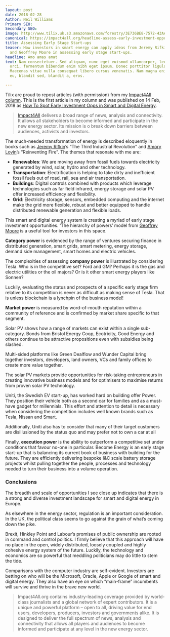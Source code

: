```yaml
---
layout: post
date: 2018-02-28
Author: Neil Williams
Primary SEO: 
Secondary SEO: 
image: http://www.tilix.uk.s3.amazonaws.com/forestry/3E736BE8-7572-43AA-A255-AD8C3B3A9C23.jpeg
canonical: https://impact4all.org/headline-assess-early-investment-opportunities-smart-digital-energy/
title: Assessing Early Stage Start-ups
teaser: How investors in smart energy can apply ideas from Jeremy Rifkin, Amory Lovins
  and Geoffrey Moore in assessing early stage start-ups.
headline: Amo amas amat
text: Nam consectetuer. Sed aliquam, nunc eget euismod ullamcorper, lectus nunc ullamcorper
  orci, fermentum bibendum enim nibh eget ipsum. Donec porttitor ligula eu dolor.
  Maecenas vitae nulla consequat libero cursus venenatis. Nam magna enim, accumsan
  eu, blandit sed, blandit a, eros.

---
```

Tilix are proud to repost articles (with permission) from my [Impact4All column](https://impact4all.org/author/neil/). This is the first article in my column and was published on 14 Feb, 2018 as [How To Spot Early Investment Opps in Smart and Digital Energy](https://impact4all.org/headline-assess-early-investment-opportunities-smart-digital-energy/).

> [Impact4All](https://impact4all.org) delivers a broad range of news, analysis and connectivity. It allows all stakeholders to become informed and participate in the new energy sector. Its mission is o break down barriers between audiences, activists and investors.

The much-needed transformation of energy is described eloquently in books such as [Jeremy Rifkin](https://en.wikipedia.org/wiki/Jeremy_Rifkin)’s “The Third Industrial Revolution” and [Amory Lovin](https://en.wikipedia.org/wiki/Amory_Lovins)’s “Reinventing Fire”. The themes that resonate with me are:

- **Renewables**: We are moving away from fossil fuels towards electricity generated by wind, solar, hydro and other technology.
- **Transportation**: Electrification is helping to take dirty and inefficient fossil fuels out of road, rail, sea and air transportation.
- **Buildings**: Digital controls combined with products which leverage technologies such as far field infrared, energy storage and solar PV offer increased efficiency and flexibility.
- **Grid**: Electricity storage, sensors, embedded computing and the internet make the grid more flexible, robust and better equipped to handle distributed renewable generation and flexible loads.

This smart and digital energy system is creating a myriad of early stage investment opportunities. ‘The hierarchy of powers’ model from [Geoffrey Moore](http://www.geoffreyamoore.com) is a useful tool for investors in this space.

**Category power** is evidenced by the range of ventures securing finance in distributed generation, smart grids, smart metering, energy storage, demand side management, smart homes and electric vehicles.

The complexities of assessing **company power** is illustrated by considering Tesla. Who is in the competitive set? Ford and GM? Perhaps it is the gas and electric utilities or the oil majors? Or is it other smart energy players like Sonnen?

Luckily, evaluating the status and prospects of a specific early stage firm relative to its competition is never as difficult as making sense of Tesla. That is unless blockchain is a lynchpin of the business model!

**Market power** is measured by word-of-mouth reputation within a community of reference and is confirmed by market share specific to that segment.

Solar PV shows how a range of markets can exist within a single sub-category. Bonds from Bristol Energy Coop, Ecotricity, Good Energy and others continue to be attractive propositions even with subsidies being slashed.

Multi-sided platforms like Green Dealflow and Wunder Capital bring together investors, developers, land owners, VCs and family offices to create more value together.

The solar PV markets provide opportunities for risk-taking entrepreneurs in creating innovative business models and for optimisers to maximise returns from proven solar PV technology.

Uniti, the Swedish EV start-up, has worked hard on building offer Power. They position their vehicle both as a second car for families and as a must-have gadget for millennials. This effort and attention to detail is necessary when considering the competition includes well known brands such as Tesla, Nissan and Smart.

Additionally, Uniti also has to consider that many of their target customers are disillusioned by the status quo and may prefer not to own a car at all

Finally, **execution power** is the ability to outperform a competitive set under conditions that favour no-one in particular. Become Energy is an early stage start-up that is balancing its current book of business with building for the future. They are efficiently delivering bespoke I&C scale battery storage projects whilst pulling together the people, processes and technology needed to turn their business into a volume operation.

### Conclusions

The breadth and scale of opportunities I see close up indicates that there is a strong and diverse investment landscape for smart and digital energy in Europe.

As elsewhere in the energy sector, regulation is an important consideration. In the UK, the political class seems to go against the grain of what’s coming down the pike.

Brexit, Hinkley Point and Labour’s promises of public ownership are rooted in command and control politics. I firmly believe that this approach will have no place in the open, widely distributed, loosely coupled and highly cohesive energy system of the future. Luckily, the technology and economics are so powerful that meddling politicians may do little to stem the tide.

Comparisons with the computer industry are self-evident. Investors are betting on who will be the Microsoft, Oracle, Apple or Google of smart and digital energy. They also have an eye on which “main-frame” incumbents will survive and thrive in the brave new world.

> Impact4All.org contains industry-leading coverage provided by world-class journalists and a global network of expert contributors. It is a unique and powerful platform – open to all, driving value for end users, developers, producers, investors and governments alike. It is designed to deliver the full spectrum of news, analysis and connectivity that allows all players and audiences to become informed and participate at any level in the new energy sector.